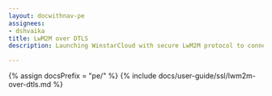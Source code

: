 ```yaml
---
layout: docwithnav-pe
assignees:
- dshvaika
title: LwM2M over DTLS
description: Launching WinstarCloud with secure LwM2M protocol to connect your IoT devices and projects.

---
```


{% assign docsPrefix = "pe/" %}
{% include docs/user-guide/ssl/lwm2m-over-dtls.md %}